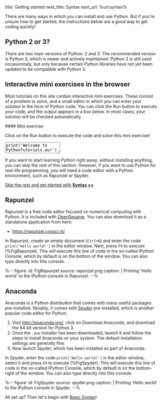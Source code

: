 title: Getting started
next_title: Syntax
next_url: %url:syntax%


There are many ways in which you can install and use Python. But if you're unsure how to get started, the instructions below are a good way to get coding quickly!


## Python 2 or 3?

There are two main versions of Python: 2 and 3. The recommended version is Python 3, which is newer and actively maintained. Python 2 is still used occasionnaly, but only because certain Python libraries have not yet been updated to be compatible with Python 3.


## Interactive mini exercises in the browser

Most tutorials on this site contain interactive mini exercises. These consist of a problem to solve, and a small editor in which you can enter your solution in the form of Python code. You can click the Run button to execute your code, and the output appears in a box below. In most cases, your solution will be checked automatically.

<div class="exercise" id="exercise_get_started" markdown="1">
#### Mini exercise

Click on the Run button to execute the code and solve this mini exercise!

<textarea class="code">
print('Welcome to PythonTutorials.eu!')
</textarea>
<div hidden class="solution_output">Welcome to PythonTutorials.eu!</div>
</div>

If you want to start learning Python right away, without installing anything, you can skip the rest of this section. However, if you want to use Python for real-life programming, you will need a code editor with a Python environment, such as Rapunzel or Spyder.

<a role="button" class="btn btn-primary btn-large btn-block" href="%url:syntax%">
Skip the rest and get started with <b>Syntax >></b>
</a>

## Rapunzel

Rapunzel is a free code editor focused on numerical computing with Python. It is included with [OpenSesame](https://osdoc.cogsci.nl/). You can also download it as a standalone application from here:

- <https://rapunzel.cogsci.nl/>

In Rapunzel, create an empty document (`Ctrl+N`) and enter the code `print('Hello world!')` in the editor window. Next, press `F9` to execute (%FigRapunzel). This will execute this line of code in the so-called IPython Console, which by default is on the bottom of the window. You can also type directly into this console.



%--
figure:
 id: FigRapunzel
 source: rapunzel.png
 caption: |
  Printing 'Hello world' to the IPython console in Rapunzel.
--%



## Anaconda

Anaconda is a Python distribution that comes with many useful packages pre-installed. Notably, it comes with [Spyder](https://www.spyder-ide.org/) pre-installed, which is another popular code editor for Python.

1. Visit <http://anaconda.org/>, click on *Download Anaconda*, and download the 64 bit version for Python 3.
2. Once the `.exe` installer has been downloaded, launch it and follow the steps to install Anaconda on your system. The default installation settings are generally fine.
3. Now launch Spyder, which has been installed as part of Anaconda.

In Spyder, enter the code `print('Hello world!')` in the editor window, select it and press `F9` to execute (%FigSpyder). This will execute this line of code in the so-called IPython Console, which by default is on the bottom-right of the window. You can also type directly into this console.

%--
figure:
 id: FigSpyder
 source: spyder.png
 caption: |
  Printing 'Hello world' to the IPython console in Spyder.
--%


All set up? Then let's begin with [Basic Syntax](%url:syntax%)!
